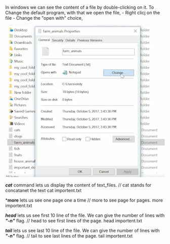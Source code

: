 In windows we can see the content of a file by double-clicking on it. 
To Change the default program, with that we open the file, 
    - Right clicj on the file 
    - Change the "open with" choice, 

![open_with](images/open_with.png)

***cat*** command lets us display the content of text_files. 
    // cat stands for concatanet the text
    cat importent.txt

***more** lets us see  one page one a time 
    // more to see page for pages. 
    more importent.txt


***head*** lets us see  first 10 line of the file. We can give the number of lines with ***"-n"*** flag. 
    // head to see first lines of the page. 
    head importent.txt

***tail*** lets us see  last 10 line of the file. We can give the number of lines with ***"-n"*** flag. 
    // tail to see last lines of the page. 
    tail importent.txt